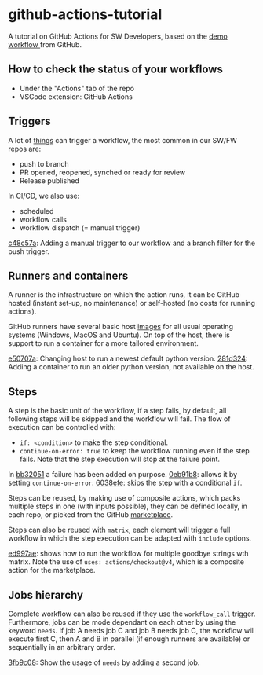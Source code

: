 # github-actions-tutorial
A tutorial on GitHub Actions for SW Developers, based on the [demo workflow ](https://docs.github.com/en/actions/writing-workflows/quickstart) from GitHub.

## How to check the status of your workflows
- Under the "Actions" tab of the repo
- VSCode extension: GitHub Actions

## Triggers
A lot of [things](https://docs.github.com/en/actions/writing-workflows/choosing-when-your-workflow-runs/events-that-trigger-workflows#release) can trigger a workflow, the most common in our SW/FW repos are:
- push to branch
- PR opened, reopened, synched or ready for review
- Release published

In CI/CD, we also use:
- scheduled
- workflow calls
- workflow dispatch (= manual trigger)

[c48c57a](https://github.com/wingtra/github-actions-tutorial/commit/c48c57ac26e97c891a11d221507b399a896776db): Adding a manual trigger to our workflow and a branch filter for the push trigger.

## Runners and containers
A runner is the infrastructure on which the action runs, it can be GitHub hosted (instant set-up, no maintenance) or self-hosted (no costs for running actions).

GitHub runners have several basic host [images](https://github.com/actions/runner-images) for all usual operating systems (Windows, MacOS and Ubuntu). On top of the host, there is support to run a container for a more tailored environment.

[e50707a](https://github.com/wingtra/github-actions-tutorial/commit/e50707a7749bb4bf5b6e4b8066f87ccd1d4792e0): Changing host to run a newest default python version.
[281d324](https://github.com/wingtra/github-actions-tutorial/commit/281d324f80ec4dd8873681e9a5d039492fd064cb): Adding a container to run an older python version, not available on the host.

## Steps
A step is the basic unit of the workflow, if a step fails, by default, all following steps will be skipped and the workflow will fail.
The flow of execution can be controlled with:
- `if: <condition>` to make the step conditional.
- `continue-on-error: true` to keep the workflow running even if the step fails. Note that the step execution will stop at the failure point.

In [bb32051](https://github.com/wingtra/github-actions-tutorial/commit/bb32051930680ee3fc6c315808469fe226a7dda5) a failure has been added on purpose.
[0eb91b8](https://github.com/wingtra/github-actions-tutorial/commit/0eb91b85c03f9bde7f406807fc897b71d215c3b6): allows it by setting `continue-on-error`.
[6038efe](https://github.com/wingtra/github-actions-tutorial/commit/6038efe19b9eba06e42214f136807aa4c9fbe17f): skips the step with a conditional `if`.

Steps can be reused, by making use of composite actions, which packs multiple steps in one (with inputs possible), they can be defined locally, in each repo, or picked from the GitHub [marketplace](https://github.com/marketplace?type=actions).

Steps can also be reused with `matrix`, each element will trigger a full workflow in which the step execution can be adapted with `include` options.

[ed997ae](https://github.com/wingtra/github-actions-tutorial/commit/ed997ae79d0a25b6ad80af45c26c6910cd1066e4): shows how to run the workflow for multiple goodbye strings wth matrix. Note the use of `uses: actions/checkout@v4`, which is a composite action for the marketplace.

## Jobs hierarchy
Complete workflow can also be reused if they use the `workflow_call` trigger. Furthermore, jobs can be mode dependant on each other by using the keyword `needs`. If job A needs job C and job B needs job C, the workflow will execute first C, then A and B in parallel (if enough runners are available) or sequentially in an arbitrary order.

[3fb9c08](https://github.com/wingtra/github-actions-tutorial/commit/3fb9c08f379316dcbe8146edd793b22a805fcfe4): Show the usage of `needs` by adding a second job.